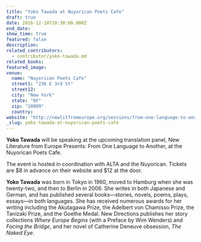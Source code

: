 ```yaml
---
title: "Yoko Tawada at Nuyorican Poets Cafe"
draft: true
date: 2016-12-10T20:30:00.000Z
end_date:
show_time: true
featured: false
description:
related_contributors:
  - contributor/yoko-tawada.md
related_books:
featured_image: 
venue:
  name: "Nuyorican Poets Cafe"
  street1: "236 E 3rd St"
  street12:
  city: "New York"
  state: "NY"
  zip: "10009"
  country:
website: "http://newlitfromeurope.org/sessions/from-one-language-to-another/"
_slug: yoko-tawada-at-nuyorican-poets-cafe
---
```


**Yoko Tawada** will be speaking at the upcoming translation panel, New Literature from Europe Presents: From One Language to Another, at the Nuyorican Poets Cafe.

The event is hosted in coordination with ALTA and the Nuyorican. Tickets are $8 in advance on their website and $12 at the door.

**Yoko Tawada** was born in Tokyo in 1960, moved to Hamburg when she was twenty-two, and then to Berlin in 2006\. She writes in both Japanese and German, and has published several books—stories, novels, poems, plays, essays—in both languages. She has received numerous awards for her writing including the Akutagawa Prize, the Adelbert von Chamisso Prize, the Tanizaki Prize, and the Goethe Medal. New Directions publishes her story collections _Where Europe Begins_ (with a Preface by Wim Wenders) and _Facing the Bridge_, and her novel of Catherine Deneuve obsession, _The Naked Eye_.

